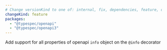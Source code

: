 ```yaml
---
# Change versionKind to one of: internal, fix, dependencies, feature, deprecation, breaking
changeKind: feature
packages:
  - "@typespec/openapi"
  - "@typespec/openapi3"
---
```


Add support for all properties of openapi `info` object on the `@info` decorator

